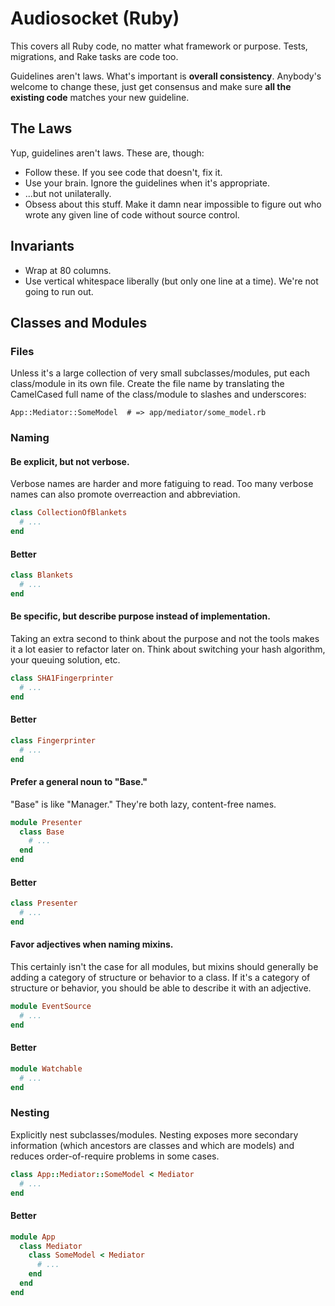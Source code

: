 # Audiosocket (Ruby)

This covers all Ruby code, no matter what framework or purpose. Tests,
migrations, and Rake tasks are code too.

Guidelines aren't laws. What's important is **overall consistency**.
Anybody's welcome to change these, just get consensus and make sure
**all the existing code** matches your new guideline.

## The Laws

Yup, guidelines aren't laws. These are, though:

* Follow these. If you see code that doesn't, fix it.
* Use your brain. Ignore the guidelines when it's appropriate.
* ...but not unilaterally.
* Obsess about this stuff. Make it damn near impossible to figure out
  who wrote any given line of code without source control.

## Invariants

* Wrap at 80 columns.
* Use vertical whitespace liberally (but only one line at a time).
  We're not going to run out.

## Classes and Modules

### Files

Unless it's a large collection of very small subclasses/modules, put
each class/module in its own file. Create the file name by translating
the CamelCased full name of the class/module to slashes and
underscores:

    App::Mediator::SomeModel  # => app/mediator/some_model.rb
    
### Naming

#### Be explicit, but not verbose.

Verbose names are harder and more fatiguing to read. Too many verbose
names can also promote overreaction and abbreviation.

```ruby
class CollectionOfBlankets
  # ...
end
```

#### Better

```ruby
class Blankets
  # ...
end
```

#### Be specific, but describe purpose instead of implementation.

Taking an extra second to think about the purpose and not the tools
makes it a lot easier to refactor later on. Think about switching your
hash algorithm, your queuing solution, etc.

```ruby
class SHA1Fingerprinter
  # ...
end
```

#### Better

```ruby
class Fingerprinter
  # ...
end
```

#### Prefer a general noun to "Base."

"Base" is like "Manager." They're both lazy, content-free names.

```ruby
module Presenter
  class Base
    # ...
  end
end
```

#### Better

```ruby
class Presenter
  # ...
end
```

#### Favor adjectives when naming mixins.

This certainly isn't the case for all modules, but mixins should
generally be adding a category of structure or behavior to a class. If
it's a category of structure or behavior, you should be able to
describe it with an adjective.

```ruby
module EventSource
  # ...
end
```

#### Better

```ruby
module Watchable
  # ...
end
```

### Nesting

Explicitly nest subclasses/modules. Nesting exposes more secondary
information (which ancestors are classes and which are models) and
reduces order-of-require problems in some cases.

```ruby
class App::Mediator::SomeModel < Mediator
  # ...
end
```

#### Better

```ruby
module App
  class Mediator
    class SomeModel < Mediator
      # ...
    end
  end
end
```
